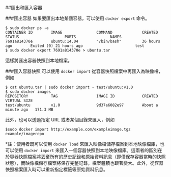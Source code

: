 ##匯出和匯入容器

###匯出容器
如果要匯出本地某個容器，可以使用 `docker export` 命令。
```
$ sudo docker ps -a
CONTAINER ID        IMAGE               COMMAND             CREATED             STATUS                    PORTS               NAMES
7691a814370e        ubuntu:14.04        "/bin/bash"         36 hours ago        Exited (0) 21 hours ago                       test
$ sudo docker export 7691a814370e > ubuntu.tar
```
這樣將匯出容器快照到本地檔案。

###匯入容器快照
可以使用 `docker import` 從容器快照檔案中再匯入為映像檔，例如
```
$ cat ubuntu.tar | sudo docker import - test/ubuntu:v1.0
$ sudo docker images
REPOSITORY          TAG                 IMAGE ID            CREATED              VIRTUAL SIZE
test/ubuntu         v1.0                9d37a6082e97        About a minute ago   171.3 MB
```
此外，也可以透過指定 URL 或者某個目錄來匯入，例如
```
$sudo docker import http://example.com/exampleimage.tgz example/imagerepo
```

*註：使用者既可以使用 `docker load` 來匯入映像檔儲存檔案到本地映像檔庫，也可以使用 `docker import` 來匯入一個容器快照到本地映像檔庫。這兩者的區別在於容器快照檔案將丟棄所有的歷史記錄和原始資料訊息（即僅保存容器當時的快照狀態），而映像檔儲存檔案將保存完整記錄，檔案體積也跟著變大。此外，從容器快照檔案匯入時可以重新指定標籤等原始資料訊息。


